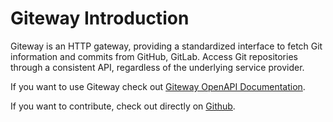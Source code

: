 # Giteway Introduction

Giteway is an HTTP gateway, providing a standardized interface to fetch Git information and commits from GitHub, GitLab. Access Git repositories through a consistent API, regardless of the underlying service provider.

If you want to use Giteway check out [Giteway OpenAPI Documentation](/giteway/reference/api/).

If you want to contribute, check out directly on [Github](https://github.com/thegalactiks/giteway).
